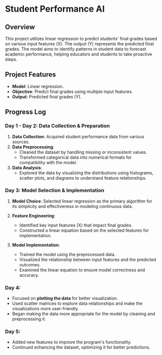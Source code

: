# Student Performance AI

## Overview
This project utilizes linear regression to predict students' final grades based on various input features (X). The output (Y) represents the predicted final grades. The model aims to identify patterns in student data to forecast academic performance, helping educators and students to take proactive steps.

## Project Features
- **Model**: Linear regression.
- **Objective**: Predict final grades using multiple input features.
- **Output**: Predicted final grades (Y).

## Progress Log

### Day 1 - Day 2: Data Collection & Preparation
1. **Data Collection**: Acquired student performance data from various sources.
2. **Data Preprocessing**:
   - Cleaned the dataset by handling missing or inconsistent values.
   - Transformed categorical data into numerical formats for compatibility with the model.
3. **Data Analysis**:
   - Explored the data by visualizing the distributions using histograms, scatter plots, and diagrams to understand feature relationships.
   
### Day 3: Model Selection & Implementation
1. **Model Choice**: Selected linear regression as the primary algorithm for its simplicity and effectiveness in modeling continuous data.
2. **Feature Engineering**:
   - Identified key input features (X) that impact final grades.
   - Constructed a linear equation based on the selected features for implementation.
   
3. **Model Implementation**:
   - Trained the model using the preprocessed data.
   - Visualized the relationship between input features and the predicted outcomes.
   - Examined the linear equation to ensure model correctness and accuracy.

### Day 4:
- Focused on **plotting the data** for better visualization.
- Used scatter matrices to explore data relationships and make the visualizations more user-friendly.
- Began making the data more appropriate for the model by cleaning and preprocessing it.

### Day 5:
- Added new features to improve the program's functionality.
- Continued enhancing the dataset, optimizing it for better predictions.



